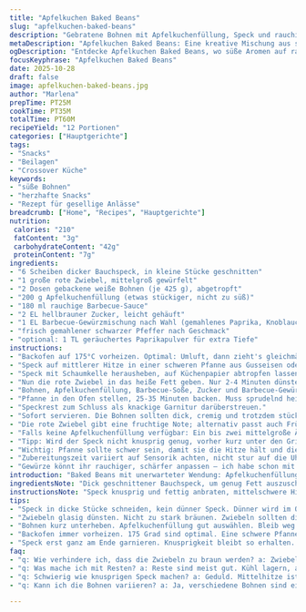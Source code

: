 ```yaml
---
title: "Apfelkuchen Baked Beans"
slug: "apfelkuchen-baked-beans"
description: "Gebratene Bohnen mit Apfelkuchenfüllung, Speck und rauchiger Barbecue-Soße. Das Gericht kombiniert süße, herzhafte und rauchige Aromen. Speck wird knusprig gebraten, Zwiebeln nur weich gedünstet, um Geschmack zu balancieren. Statt gelber Zwiebeln hier süße rote als leichte Variation. Die Backzeit sorgt für sämiges Aufkochen, ohne dass Speck gummiartig wird. Einfaches Rezept mit Rundum-Genuß für gesellige Anlässe. Ideal für 12 Portionen, etwa 50 Minuten Gesamtzeit."
metaDescription: "Apfelkuchen Baked Beans: Eine kreative Mischung aus süß, herzhaft und rauchig. Einfach für gesellige Anlässe zubereiten"
ogDescription: "Entdecke Apfelkuchen Baked Beans, wo süße Aromen auf rauchigen Speck treffen. Perfekt für Partys und gesellige Runden"
focusKeyphrase: "Apfelkuchen Baked Beans"
date: 2025-10-28
draft: false
image: apfelkuchen-baked-beans.jpg
author: "Marlena"
prepTime: PT25M
cookTime: PT35M
totalTime: PT60M
recipeYield: "12 Portionen"
categories: ["Hauptgerichte"]
tags:
- "Snacks"
- "Beilagen"
- "Crossover Küche"
keywords:
- "süße Bohnen"
- "herzhafte Snacks"
- "Rezept für gesellige Anlässe"
breadcrumb: ["Home", "Recipes", "Hauptgerichte"]
nutrition: 
 calories: "210"
 fatContent: "3g"
 carbohydrateContent: "42g"
 proteinContent: "7g"
ingredients:
- "6 Scheiben dicker Bauchspeck, in kleine Stücke geschnitten"
- "1 große rote Zwiebel, mittelgroß gewürfelt"
- "2 Dosen gebackene weiße Bohnen (je 425 g), abgetropft"
- "200 g Apfelkuchenfüllung (etwas stückiger, nicht zu süß)"
- "180 ml rauchige Barbecue-Sauce"
- "2 EL hellbrauner Zucker, leicht gehäuft"
- "1 EL Barbecue-Gewürzmischung nach Wahl (gemahlenes Paprika, Knoblauch, Zwiebelpulver, Kreuzkümmel)"
- "frisch gemahlener schwarzer Pfeffer nach Geschmack"
- "optional: 1 TL geräuchertes Paprikapulver für extra Tiefe"
instructions:
- "Backofen auf 175°C vorheizen. Optimal: Umluft, dann zieht's gleichmäßig."
- "Speck auf mittlerer Hitze in einer schweren Pfanne aus Gusseisen oder Edelstahl langsam auslassen. 12-16 Minuten. Wichtig: Der Speck muss richtig knusprig werden, sonst wird er im Ofen zäh. Die Pfanne darf nicht zu heiß sein, sonst verbrennt der Speck."
- "Speck mit Schaumkelle herausheben, auf Küchenpapier abtropfen lassen. Fett in der Pfanne behalten."
- "Nun die rote Zwiebel in das heiße Fett geben. Nur 2-4 Minuten dünsten, bis sie glasig ist. Niemals zu braun werden lassen, sonst wird die Zwiebel dominant und stiehlt die Apfelaromen. Wichtig: Ab und zu umrühren und aufpassen, dass keine braunen Krusten entstehen."
- "Bohnen, Apfelkuchenfüllung, Barbecue-Soße, Zucker und Barbecue-Gewürz in die Pfanne geben. Gut vorsichtig durchrühren, dass alles vermischt ist. Speck bis auf 2 EL unterheben."
- "Pfanne in den Ofen stellen, 25-35 Minuten backen. Muss sprudelnd heiß sein, mit leichtem Blubbern an den Seiten. So verschmelzen die Zutaten, und die Süße der Füllung verteilt sich. Deckel oder Aluminiumfolie nicht nötig – wollte nicht, dass die Oberfläche zu feucht bleibt."
- "Speckrest zum Schluss als knackige Garnitur darüberstreuen."
- "Sofort servieren. Die Bohnen sollten dick, cremig und trotzdem stückig sein. Die Apfelstückchen leicht warm und noch präsent, nicht matschig."
- "Die rote Zwiebel gibt eine fruchtige Note; alternativ passt auch Frühlingszwiebel fürs Frische-Kick."
- "Falls keine Apfelkuchenfüllung verfügbar: Ein bis zwei mittelgroße Äpfel fein gewürfelt, mit etwas Zimt und Zucker in einem Topf kurz angeschmort, dann in die Bohnen mischen."
- "Tipp: Wird der Speck nicht knusprig genug, vorher kurz unter den Grill legen, aber aufpassen, nicht zu dunkel."
- "Wichtig: Pfanne sollte schwer sein, damit sie die Hitze hält und die Bohnen gleichmäßig gart."
- "Zubereitungszeit variiert auf Sensorik achten, nicht stur auf die Uhr schielen."
- "Gewürze könnt ihr rauchiger, schärfer anpassen – ich habe schon mit Chipotle-Pulver experimentiert, wunderbar spicy."
introduction: "Baked Beans mit unerwarteter Wendung: Apfelkuchenfüllung. Zusammenspiel von süßer Frucht, rauchigem Speck und würziger Barbecue-Soße. Optimale Resultate, wenn der Speck richtig knusprig ist und die Zwiebeln nur glasig. Wichtig gelernt: Zwiebeln niemals karamellisieren lassen, sonst überdecken sie das feine Apfelaroma. Die Bohnen sollen cremig, stückig und heiß sein, mit leichten Blasen an den Rändern. Backofen auf moderate Hitze, schwere Gusspfanne verwenden, um ein Anbrennen zu vermeiden. Alternative Gewürze und Zutaten wie Frühlingszwiebeln bieten schöne Variationsmöglichkeiten. Nach einigen Probierläufen bleibe ich bei diesem Prozess für die beste Balance aus Textur und Geschmack."
ingredientsNote: "Dick geschnittener Bauchspeck, um genug Fett auszuschmelzen – dünner Speck funktioniert kaum. Statt gelber Zwiebeln rote für leichtere Süße, wichtig: nur glasig, nicht braun. Zwei Dosen Bohnen, vorzugsweise weiß oder Navy Beans, abgetropft. Apfelkuchenfüllung gut ausgewählt: nicht zu süß, eher mit echten Fruchtstücken. Barbecue-Soße rauchig und würzig, Zucker gleicht geschmackliche Härte ab. Gewürzmischung selbst gemacht oder gekauft, wichtig Rauchpaprika und Knoblauch. Gewürze nach Belieben ergänzen, ich nutze gern schwarzer Pfeffer frisch gemahlen. Ersatz für Apfelkuchenfüllung: frisch geschmorte Äpfel mit Zimt und Zucker."
instructionsNote: "Speck knusprig und fettig anbraten, mittelschwere Hitze erlaubt langsames Auslassen. Vorsichtig arbeiten, dass nichts verbrennt – schwarzer Rauch wäre fatal. Danach Speckstücke herausnehmen, Pfanne bleibt. Zwiebeln kurz in Speckfett glasig dünsten, aufpassen, dass sie nicht braun werden oder karamellisieren, denn das würde die süß-fruchtige Note verdrängen. Zutaten gut vermengen, Speckstücke bis auf 2 Esslöffel unter die Bohnen heben. Pfanne in Ofen geben, heiße Blasen an Seiten als Signale nutzen, wenn das Gericht fertig ist, nicht stur Zeit. Speck erst am Ende garnieren, um Knusprigkeit zu halten. Ideale Pfanne: schwer, hält Temperatur, Edelstahl oder Gusseisen. Gewürze anpassen, für mehr Raucharoma Chipotle oder geräuchertes Paprikapulver einstreuen. Bohnen vorsichtig wenden, nicht zerdrücken."
tips:
- "Speck in dicke Stücke schneiden, kein dünner Speck. Dünner wird im Ofen zäh. Wichtig auch: Müdig braten. Speck langsam auslassen. Er muss knusprig sein, sonst wird's gummiartig. Dunkles Fett gibt den besten Geschmack."
- "Zwiebeln glasig dünsten. Nicht zu stark bräunen. Zwiebeln sollten die Apfelaromen nicht übertönen. Ab und zu umrühren. Hitze anpassen, falls das Fett spritzt. Eine frische, fruchtige Note liefert die rote Zwiebel."
- "Bohnen kurz unterheben. Apfelkuchenfüllung gut auswählen. Bleib weg von zu süßen Varianten. Zweimal überlegen. Mixen, aber vorsichtig. Mit einer Gabel leicht unterheben, um die Struktur der Bohnen zu erhalten."
- "Backofen immer vorheizen. 175 Grad sind optimal. Eine schwere Pfanne verwenden. Stahl oder Gusseisen, damit die Wärme beibehalten wird. Kleinere Portionen machen die Wärme gleichmäßiger. Backzeit ist dabei nicht starr; auf Blasen achten."
- "Speck erst ganz am Ende garnieren. Knusprigkeit bleibt so erhalten. Wer mag, kann für die Garnitur auf den Grill stellen. Wichtig: Ab und zu checken, dass der Speck nicht zu dunkel wird."
faq:
- "q: Wie verhindere ich, dass die Zwiebeln zu braun werden? a: Zwiebeln immer auf mittlerer Hitze dünsten. Rühren. Sonst gibt’s bitteren Geschmack. Nur glasig – nicht zu lange kochen."
- "q: Was mache ich mit Resten? a: Reste sind meist gut. Kühl lagern, aber den Speck vorher rausholen. Aufwärmen ist oft nötig. Frisch braten. So bleibt die Textur."
- "q: Schwierig wie knusprigen Speck machen? a: Geduld. Mittelhitze ist hier das Schlüsselwort. Zu heiß verbrennt. Und zu wenig bleibt matschig. Ruhig auch unter dem Grill checken."
- "q: Kann ich die Bohnen variieren? a: Ja, verschiedene Bohnen sind ein gutes Mittel. Navy Beans sind leicht. Schwarze Bohnen gibt's auch. Oder ganz frische gekochte Bohnen – wann immer verfügbar. Aromen anpassen."

---
```


